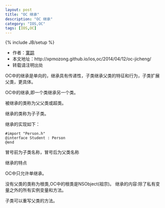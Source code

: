 ```yaml
---
layout: post
title: "OC 继承"
description: "OC 继承"
category: "IOS,OC"
tags: [IOS,OC]
---
```

{% include JB/setup %}

<ul>
    <li>作者：<a href="http://weibo.com/xpmozong" target="blank">寞踪</a></li>
    <li>本文地址：http://xpmozong.github.io/ios,oc/2014/04/12/oc-jicheng/</li>
    <li>转载请注明出处</li>
</ul>

OC中的继承是单向的，继承具有传递性，子类继承父类的特征和行为，子类扩展父类，更具体。

OC中的继承,即⼀个类继承另一个类。

被继承的类称为⽗父类或超类。

继承的类称为⼦子类。

继承的实现如下：
    
    #import "Person.h"
    @interface Student : Person
    @end

冒号前为子类名称，冒号后为父类名称


继承的特点

OC中只允许单继承。

没有⽗类的类称为根类,OC中的根类是NSObject(祖宗)。 继承的内容:除了私有变量之外的所有实例变量和方法。

⼦类可以重写⽗类的方法。